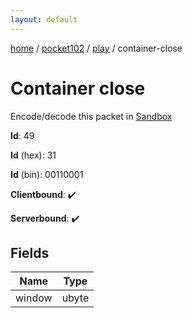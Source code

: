 ```yaml
---
layout: default
---
```


[home](/)  /  [pocket102](/protocol/pocket102)  /  [play](/protocol/pocket102/play)  /  container-close

# Container close

Encode/decode this packet in [Sandbox](../../../sandbox/pocket102#Play.ContainerClose)

**Id**: 49

**Id** (hex): 31

**Id** (bin): 00110001

**Clientbound**: ✔️

**Serverbound**: ✔️

## Fields

Name | Type
---|---
window | ubyte
